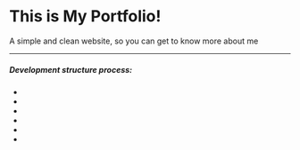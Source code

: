 # This is My Portfolio!

<p>A simple and clean website, so you can get to know more about me</p>

<hr />

##### Development structure process:

<ul>
  <li></li>
  <li> </li>
  <li> </li>
  <li> </li>
  <li> </li>
  <li> </li>
</ul>
